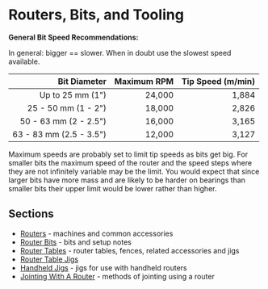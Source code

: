 # Routers, Bits, and Tooling

**General Bit Speed Recommendations:**

In general: bigger == slower. When in doubt use the slowest speed available.
 
| Bit Diameter            | **Maximum** RPM |  Tip Speed (m/min) |
|                    ---: |            ---: |               ---: |
| Up to 25 mm (1")        |          24,000 |              1,884 |
| 25 - 50 mm (1 - 2")	    |          18,000 |              2,826 |
| 50 - 63 mm (2 - 2.5")	  |          16,000 |              3,165 |
| 63 - 83 mm (2.5 - 3.5")	|          12,000 |              3,127 |

Maximum speeds are probably set to limit tip speeds as bits get big. For smaller bits the maximum speed of the router and the speed steps where they are not infinitely variable may be the limit. You would expect that since larger bits have more mass and are likely to be harder on bearings than smaller bits their upper limit would be lower rather than higher.

## Sections

* [Routers](routers.md) - machines and common accessories
* [Router Bits](router-bites.md) - bits and setup notes
* [Router Tables](router-tables.md) - router tables, fences, related accessories and jigs
* [Router Table Jigs](router-table-jigs.md)
* [Handheld Jigs](handheld-router-jigs.md) - jigs for use with handheld routers
* [Jointing With A Router](router-as-jointer.md) - methods of jointing using a router
